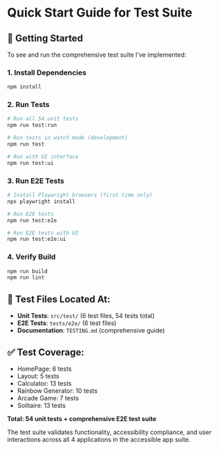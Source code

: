 # Quick Start Guide for Test Suite

## 🚀 Getting Started

To see and run the comprehensive test suite I've implemented:

### 1. Install Dependencies
```bash
npm install
```

### 2. Run Tests
```bash
# Run all 54 unit tests
npm run test:run

# Run tests in watch mode (development)
npm run test

# Run with UI interface
npm run test:ui
```

### 3. Run E2E Tests
```bash
# Install Playwright browsers (first time only)
npx playwright install

# Run E2E tests
npm run test:e2e

# Run E2E tests with UI
npm run test:e2e:ui
```

### 4. Verify Build
```bash
npm run build
npm run lint
```

## 📁 Test Files Located At:
- **Unit Tests**: `src/test/` (6 test files, 54 tests total)
- **E2E Tests**: `tests/e2e/` (6 test files)
- **Documentation**: `TESTING.md` (comprehensive guide)

## ✅ Test Coverage:
- HomePage: 6 tests
- Layout: 5 tests  
- Calculator: 13 tests
- Rainbow Generator: 10 tests
- Arcade Game: 7 tests
- Solitaire: 13 tests

**Total: 54 unit tests + comprehensive E2E test suite**

The test suite validates functionality, accessibility compliance, and user interactions across all 4 applications in the accessible app suite.